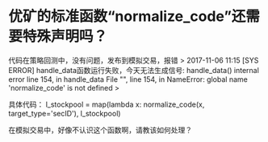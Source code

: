 # 优矿的标准函数“normalize_code”还需要特殊声明吗？

代码在策略回测中，没有问题，发布到模拟交易，报错
&gt; 2017-11-06 11:15 [SYS ERROR] handle_data函数运行失败，今天无法生成信号: handle_data() internal error line 154, in handle_data File "", line 154, in NameError: global name 'normalize_code' is not defined
&gt; 

具体代码：
l_stockpool = map(lambda x: normalize_code(x, target_type='secID'), l_stockpool)

在模拟交易中，好像不认识这个函数啊，请教该如何处理？